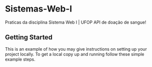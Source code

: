 # Sistemas-Web-I
Praticas da disciplina Sistema Web I | UFOP
API de doação de sangue!

<!-- GETTING STARTED -->
## Getting Started

This is an example of how you may give instructions on setting up your project locally.
To get a local copy up and running follow these simple example steps.
